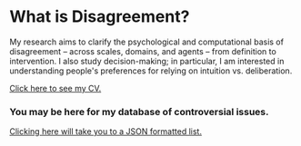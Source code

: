 # What is Disagreement?
My research aims to clarify the psychological and computational basis of disagreement – across scales, domains, and agents – from definition to intervention. I also study decision-making; in particular, I am interested in understanding people's preferences for relying on intuition vs. deliberation.

[Click here to see my CV.](/assets/Academic_CV-3.pdf) 

### You may be here for my database of controversial issues.
[Clicking here will take you to a JSON formatted list.](https://github.com/keremoktar/disagreement_statsampling/blob/main/issues.js) 
